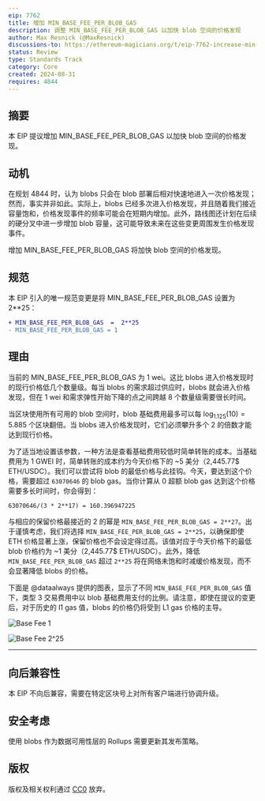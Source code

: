 ```yaml
---
eip: 7762
title: 增加 MIN_BASE_FEE_PER_BLOB_GAS
description: 调整 MIN_BASE_FEE_PER_BLOB_GAS 以加快 blob 空间的价格发现
author: Max Resnick (@MaxResnick)
discussions-to: https://ethereum-magicians.org/t/eip-7762-increase-min-base-fee-per-blob-gas/20949
status: Review
type: Standards Track
category: Core
created: 2024-08-31
requires: 4844
---
```


## 摘要

本 EIP 提议增加 MIN_BASE_FEE_PER_BLOB_GAS 以加快 blob 空间的价格发现。

## 动机

在规划 4844 时，认为 blobs 只会在 blob 部署后相对快速地进入一次价格发现；然而，事实并非如此。实际上，blobs 已经多次进入价格发现，并且随着我们接近容量饱和，价格发现事件的频率可能会在短期内增加。此外，路线图还计划在后续的硬分叉中进一步增加 blob 容量，这可能导致未来在这些变更周围发生价格发现事件。

增加 MIN_BASE_FEE_PER_BLOB_GAS 将加快 blob 空间的价格发现。

## 规范

本 EIP 引入的唯一规范变更是将 MIN_BASE_FEE_PER_BLOB_GAS 设置为 2**25：

```diff
+ MIN_BASE_FEE_PER_BLOB_GAS  =  2**25
- MIN_BASE_FEE_PER_BLOB_GAS = 1
```

## 理由

当前的 MIN_BASE_FEE_PER_BLOB_GAS 为 1 wei。这比 blobs 进入价格发现时的现行价格低几个数量级。每当 blobs 的需求超过供应时，blobs 就会进入价格发现，但在 1 wei 和需求弹性开始下降的点之间跨越 8 个数量级需要很长时间。

当区块使用所有可用的 blob 空间时，blob 基础费用最多可以每 $\log_{1.125}(10) = 5.885$ 个区块翻倍。当 blobs 进入价格发现时，它们必须攀升多个 2 的倍数才能达到现行价格。

为了适当地设置该参数，一种方法是查看基础费用较低时简单转账的成本。当基础费用为 1 GWEI 时，简单转账的成本约为今天价格下的 ~5 美分（2,445.77$ ETH/USDC）。我们可以尝试将 blob 的最低价格与此挂钩。今天，要达到这个价格，需要超过 `63070646` 的 blob gas。当你计算从 0 超额 blob gas 达到这个价格需要多长时间时，你会得到：

```
63070646/(3 * 2**17) = 160.396947225
```

与相应的保留价格最接近的 2 的幂是 `MIN_BASE_FEE_PER_BLOB_GAS = 2**27`。出于谨慎考虑，我们将选择 `MIN_BASE_FEE_PER_BLOB_GAS = 2**25`，以确保即使 ETH 价格显著上涨，保留价格也不会设定得过高。该值对应于今天价格下的最低 blob 价格约为 ~1 美分（2,445.77$ ETH/USDC）。此外，降低 `MIN_BASE_FEE_PER_BLOB_GAS` 超过 `2**25` 将在网络未饱和时减缓价格发现，而不会显著降低 blobs 的价格。

下面是 @dataalways 提供的图表，显示了不同 `MIN_BASE_FEE_PER_BLOB_GAS` 值下，类型 3 交易费用中以 blob 基础费用支付的比例。请注意，即使在提议的变更后，对于历史的 l1 gas 值，blobs 的价格仍将受到 L1 gas 价格的主导。

![Base Fee 1](../assets/eip-7762/base_fee_1.png)


![Base Fee 2^25](../assets/eip-7762/base_fee_225.png)


---


## 向后兼容性

本 EIP 不向后兼容，需要在特定区块号上对所有客户端进行协调升级。

## 安全考虑

使用 blobs 作为数据可用性层的 Rollups 需要更新其发布策略。

## 版权

版权及相关权利通过 [CC0](../LICENSE.md) 放弃。